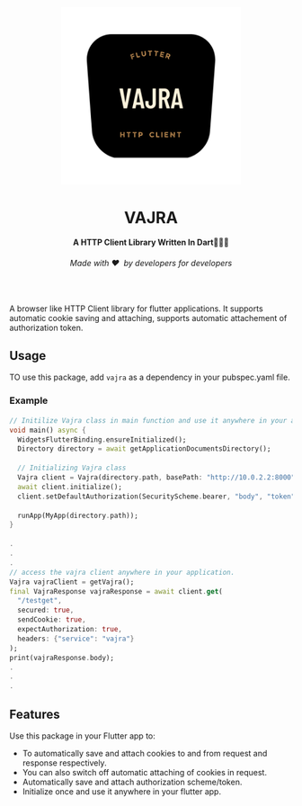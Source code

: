 <div align="center">
  <img src="https://github.com/ShikharY10/vajra/raw/main/assets/images/vajra_logo.png" alt="Magator Logo" width="320">
  <h1>VAJRA</h1>
  <strong>A HTTP Client Library Written In Dart👩🏽‍💻</strong>
  <h6>Made with ❤️ &nbsp;by developers for developers</h6>
</div>
<br>

A browser like HTTP Client library for flutter applications. It supports automatic cookie saving and attaching, supports automatic attachement of authorization token.

## Usage

TO use this package, add `vajra` as a dependency in your pubspec.yaml file.

### Example

```dart
// Initilize Vajra class in main function and use it anywhere in your app.
void main() async {
  WidgetsFlutterBinding.ensureInitialized();
  Directory directory = await getApplicationDocumentsDirectory();

  // Initializing Vajra class
  Vajra client = Vajra(directory.path, basePath: "http://10.0.2.2:8000");
  await client.initialize();
  client.setDefaultAuthorization(SecurityScheme.bearer, "body", "token");

  runApp(MyApp(directory.path));
}

.
.
.
// access the vajra client anywhere in your application.
Vajra vajraClient = getVajra();
final VajraResponse vajraResponse = await client.get(
  "/testget",
  secured: true,
  sendCookie: true,
  expectAuthorization: true,
  headers: {"service": "vajra"}
);
print(vajraResponse.body);
.
.
.

```

## Features

Use this package in your Flutter app to:

- To automatically save and attach cookies to and from request and response respectively.
- You can also switch off automatic attaching of cookies in request.
- Automatically save and attach authorization scheme/token.
- Initialize once and use it anywhere in your flutter app.
